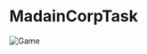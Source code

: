 # MadainCorpTask

![Game](https://user-images.githubusercontent.com/71829300/108003033-0c12d500-6ffa-11eb-8bcc-46f67b1f64ed.PNG)
